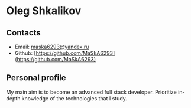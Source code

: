 # Oleg Shkalikov

## Contacts

- Email: maska6293@yandex.ru
- Github: [https://github.com/MaSkA6293](https://github.com/MaSkA6293)

## Personal profile

My main aim is to become an advanced full stack developer. Prioritize in-depth knowledge of the technologies that I study.
